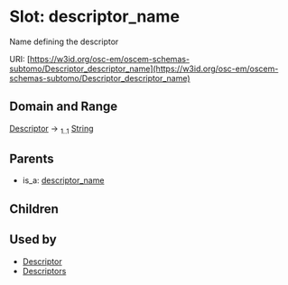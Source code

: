 
# Slot: descriptor_name

Name defining the descriptor

URI: [https://w3id.org/osc-em/oscem-schemas-subtomo/Descriptor_descriptor_name](https://w3id.org/osc-em/oscem-schemas-subtomo/Descriptor_descriptor_name)


## Domain and Range

[Descriptor](Descriptor.md) &#8594;  <sub>1..1</sub> [String](types/String.md)

## Parents

 *  is_a: [descriptor_name](descriptor_name.md)

## Children


## Used by

 * [Descriptor](Descriptor.md)
 * [Descriptors](Descriptors.md)
